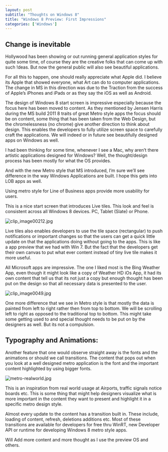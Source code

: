 ```yaml
---
layout: post
subtitle: "Thoughts on Windows 8"
title: "Windows 8 Preview: First Impressions"
categories: ['Windows']
---
```


## Change is inevitable

Hollywood has been showing or out running general application styles for quite some time, of course they are the creative folks that can come up with such !deas. But now the general public will also see beautiful applications.

For all this to happen, one should really appreciate what Apple did. I believe its Apple that showed everyone, what Art can do to computer applications. The change in MS in this direction was due to the Traction from the success of Apple’s iPhones and iPads or as they say the iOS as well as Android.

The design of Windows 8 start screen is impressive especially because the focus here has been moved to content. As they mentioned by Jensen Harris during the MS build 2011 8 traits of great Metro style apps the focus should be on content, some thing that has been taken from the Web Design, but the chromelessness (no chrome) give another direction to think about design. This enables the developers to fully utilize screen space to carefully craft the applications. We will indeed or in future see beautifully designed apps on Windows as well.

I had been thinking for some time, whenever I see a Mac, why aren’t there artistic applications designed for Windows? Well, the thought/design process has been mostly for what the OS provides.

And with the new Metro style that MS introduced, I’m sure we’ll see difference in the way Windows Applications are built. I hope this gets into LOB apps as well.

Using metro style for Line of Business apps provide more usability for users.

This is a nice start screen that introduces Live tiles. This look and feel is consistent across all Windows 8 devices. PC, Tablet (Slate) or Phone.

![clip_image00212.jpg]({{site.baseurl}}/img/clip_image00212.jpg)

Live tiles also enables developers to use the tile space (rectangular) to push notifications or important changes so that the users can get a quick little update on that the applications doing without going to the apps. This is like a app preview that we had with Win 7. But the fact that the developers get their own canvas to put what ever content instead of tiny live tile makes it more useful.

All Microsoft apps are impressive. The one I liked most is the Bing Weather App, even though it might look like a copy of Weather HD iOs App, it had its own content that tell us that its not just a copy but enough thought has been put on the design so that all necessary data is presented to the user.

![clip_image0049.jpg]({{site.baseurl}}/img/clip_image0049.jpg)


One more difference that we see in Metro style is that mostly the data is painted from left to right rather then from top to bottom. We will be scrolling left to right as opposed to the traditional top to bottom. This might take some getting used to and special thought needs to be put on by the designers as well. But its not a compulsion.

## Typography and Animations:

Another feature that one would observe straight away is the fonts and the animations or should we call transitions. The content that pops out when you look at a well designed metro application is the font and the important content highlighted by using bigger fonts.

![metro-realworld.jpg]({{site.baseurl}}/img/metro-realworld.jpg)


This is an inspiration from real world usage at Airports, traffic signals notice boards etc. This is some thing that might help designers visualize what is more important in the content they want to present and highlight it in a specific metro design style.

Almost every update to the content has a transition built in. These include, loading of content, refresh, deletions additions etc. Most of these transitions are available for developers for free thru WinRT, new Developer API or runtime for developing Windows 8 metro style apps.

Will Add more content and more thought as I use the preview OS and others.
